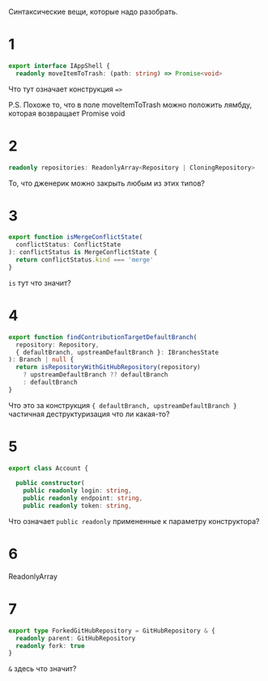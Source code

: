 Синтаксические вещи, которые надо разобрать.

# 1

```typescript
export interface IAppShell {
  readonly moveItemToTrash: (path: string) => Promise<void>
```

Что тут означает конструкция `=>`

P.S. Похоже то, что в поле moveItemToTrash можно положить лямбду, которая возвращает Promise void

# 2

```typescript
readonly repositories: ReadonlyArray<Repository | CloningRepository>
```

То, что дженерик можно закрыть любым из этих типов?

# 3

```typescript
export function isMergeConflictState(
  conflictStatus: ConflictState
): conflictStatus is MergeConflictState {
  return conflictStatus.kind === 'merge'
}
```

`is` тут что значит?

# 4

```typescript
export function findContributionTargetDefaultBranch(
  repository: Repository,
  { defaultBranch, upstreamDefaultBranch }: IBranchesState
): Branch | null {
  return isRepositoryWithGitHubRepository(repository)
    ? upstreamDefaultBranch ?? defaultBranch
    : defaultBranch
}
```

Что это за конструкция `{ defaultBranch, upstreamDefaultBranch }` частичная деструктуризация что ли какая-то?

# 5

```typescript
export class Account {
  
  public constructor(
    public readonly login: string,
    public readonly endpoint: string,
    public readonly token: string,
```

Что означает `public readonly` примененные к параметру конструктора?

# 6

ReadonlyArray

# 7

```typescript
export type ForkedGitHubRepository = GitHubRepository & {
  readonly parent: GitHubRepository
  readonly fork: true
}
```

`&` здесь что значит?